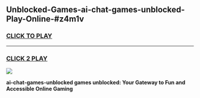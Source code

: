 
## Unblocked-Games-ai-chat-games-unblocked-Play-Online-#z4m1v
<h3>
<a href="https://premium.freeplayer.one?title=ai-chat-games-unblocked&ref=27F">CLICK TO PLAY</a></h3>
<hr>

<h3>
<a href="https://premium.freeplayer.one?title=ai-chat-games-unblocked&ref=27F">CLICK 2 PLAY</a>
  
</h3>

<a href="https://premium.freeplayer.one?title=ai-chat-games-unblocked&ref=27F"><img src="https://clearcache.store/games.png"></a>


**ai-chat-games-unblocked games unblocked: Your Gateway to Fun and Accessible Online Gaming**
